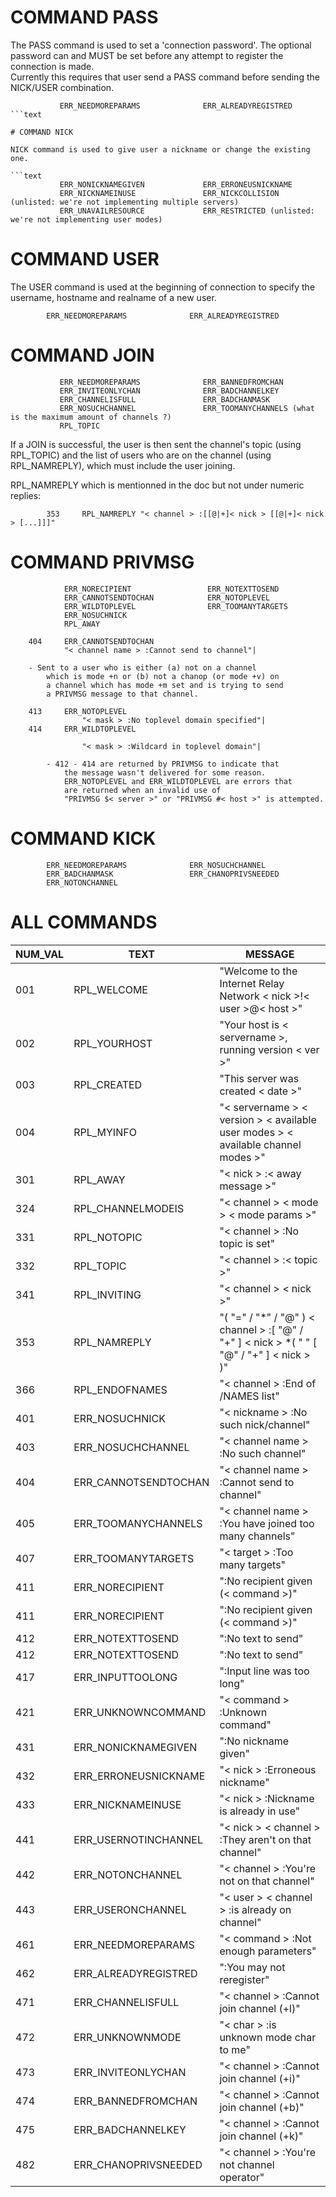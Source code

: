 
# COMMAND PASS

The PASS command is used to set a 'connection password'.  The optional password can and MUST be set 
before any attempt to register the connection is made.  
Currently this requires that user send a PASS command before sending the NICK/USER combination.

```text
           ERR_NEEDMOREPARAMS              ERR_ALREADYREGISTRED
```text

# COMMAND NICK

NICK command is used to give user a nickname or change the existing one.

```text
           ERR_NONICKNAMEGIVEN             ERR_ERRONEUSNICKNAME
           ERR_NICKNAMEINUSE               ERR_NICKCOLLISION (unlisted: we're not implementing multiple servers)
           ERR_UNAVAILRESOURCE             ERR_RESTRICTED (unlisted: we're not implementing user modes)
```

# COMMAND USER

The USER command is used at the beginning of connection to specify the username, hostname and realname of a new user.

```text
        ERR_NEEDMOREPARAMS              ERR_ALREADYREGISTRED
```

# COMMAND JOIN

```text
           ERR_NEEDMOREPARAMS              ERR_BANNEDFROMCHAN
           ERR_INVITEONLYCHAN              ERR_BADCHANNELKEY
           ERR_CHANNELISFULL               ERR_BADCHANMASK
           ERR_NOSUCHCHANNEL               ERR_TOOMANYCHANNELS (what is the maximum amount of channels ?)
           RPL_TOPIC
```

If a JOIN is successful, the user is then sent the channel's topic
(using RPL_TOPIC) and the list of users who are on the channel (using
RPL_NAMREPLY), which must include the user joining.

RPL_NAMREPLY which is mentionned in the doc but not under numeric replies:

```text
        353     RPL_NAMREPLY "< channel > :[[@|+]< nick > [[@|+]< nick > [...]]]" 
```

# COMMAND PRIVMSG

```text
            ERR_NORECIPIENT                 ERR_NOTEXTTOSEND
            ERR_CANNOTSENDTOCHAN            ERR_NOTOPLEVEL
            ERR_WILDTOPLEVEL                ERR_TOOMANYTARGETS
            ERR_NOSUCHNICK
            RPL_AWAY
```

```text
    404     ERR_CANNOTSENDTOCHAN
            "< channel name > :Cannot send to channel"|

    - Sent to a user who is either (a) not on a channel
        which is mode +n or (b) not a chanop (or mode +v) on
        a channel which has mode +m set and is trying to send
        a PRIVMSG message to that channel.

    413     ERR_NOTOPLEVEL
                "< mask > :No toplevel domain specified"|
    414     ERR_WILDTOPLEVEL
                
                "< mask > :Wildcard in toplevel domain"|

        - 412 - 414 are returned by PRIVMSG to indicate that
            the message wasn't delivered for some reason.
            ERR_NOTOPLEVEL and ERR_WILDTOPLEVEL are errors that
            are returned when an invalid use of
            "PRIVMSG $< server >" or "PRIVMSG #< host >" is attempted.
```

# COMMAND KICK

```text
        ERR_NEEDMOREPARAMS              ERR_NOSUCHCHANNEL
        ERR_BADCHANMASK                 ERR_CHANOPRIVSNEEDED
        ERR_NOTONCHANNEL
```

# ALL COMMANDS

| NUM_VAL | TEXT                 | MESSAGE                                                                                   |
|---------|----------------------|-------------------------------------------------------------------------------------------|
| 001     | RPL_WELCOME          | "Welcome to the Internet Relay Network < nick >!< user >@< host >"                        |
| 002     | RPL_YOURHOST         | "Your host is < servername >, running version < ver >"                                    |
| 003     | RPL_CREATED          | "This server was created < date >"                                                        |
| 004     | RPL_MYINFO           | "< servername > < version > < available user modes > < available channel modes >"         |
| 301     | RPL_AWAY             | "< nick > :< away message >"                                                              |
| 324     | RPL_CHANNELMODEIS    | "< channel > < mode > < mode params >"                                                    |
| 331     | RPL_NOTOPIC          | "< channel > :No topic is set"                                                            |
| 332     | RPL_TOPIC            | "< channel > :< topic >"                                                                  |
| 341     | RPL_INVITING         | "< channel > < nick >"                                                                    |
| 353     | RPL_NAMREPLY         | "( "=" / "*" / "@" ) < channel > :[ "@" / "+" ] < nick > *( " " [ "@" / "+" ] < nick > )" |
| 366     | RPL_ENDOFNAMES       | "< channel > :End of /NAMES list"                                                         |
| 401     | ERR_NOSUCHNICK       | "< nickname > :No such nick/channel"                                                      |
| 403     | ERR_NOSUCHCHANNEL    | "< channel name > :No such channel"                                                       |
| 404     | ERR_CANNOTSENDTOCHAN | "< channel name > :Cannot send to channel"                                                |
| 405     | ERR_TOOMANYCHANNELS  | "< channel name > :You have joined too many channels"                                     |
| 407     | ERR_TOOMANYTARGETS   | "< target > :Too many targets"                                                            |
| 411     | ERR_NORECIPIENT      | ":No recipient given (< command >)"                                                       |
| 411     | ERR_NORECIPIENT      | ":No recipient given (< command >)"                                                       |
| 412     | ERR_NOTEXTTOSEND     | ":No text to send"                                                                        |
| 412     | ERR_NOTEXTTOSEND     | ":No text to send"                                                                        |
| 417     | ERR_INPUTTOOLONG     | ":Input line was too long"                                                                |
| 421     | ERR_UNKNOWNCOMMAND   | "< command > :Unknown command"                                                            |
| 431     | ERR_NONICKNAMEGIVEN  | ":No nickname given"                                                                      |
| 432     | ERR_ERRONEUSNICKNAME | "< nick > :Erroneous nickname"                                                            |
| 433     | ERR_NICKNAMEINUSE    | "< nick > :Nickname is already in use"                                                    |
| 441     | ERR_USERNOTINCHANNEL | "< nick > < channel > :They aren't on that channel"                                       |
| 442     | ERR_NOTONCHANNEL     | "< channel > :You're not on that channel"                                                 |
| 443     | ERR_USERONCHANNEL    | "< user > < channel > :is already on channel"                                             |
| 461     | ERR_NEEDMOREPARAMS   | "< command > :Not enough parameters"                                                      |
| 462     | ERR_ALREADYREGISTRED | ":You may not reregister"                                                                 |
| 471     | ERR_CHANNELISFULL    | "< channel > :Cannot join channel (+l)"                                                   |
| 472     | ERR_UNKNOWNMODE      | "< char > :is unknown mode char to me"                                                    |
| 473     | ERR_INVITEONLYCHAN   | "< channel > :Cannot join channel (+i)"                                                   |
| 474     | ERR_BANNEDFROMCHAN   | "< channel > :Cannot join channel (+b)"                                                   |
| 475     | ERR_BADCHANNELKEY    | "< channel > :Cannot join channel (+k)"                                                   |
| 482     | ERR_CHANOPRIVSNEEDED | "< channel > :You're not channel operator"                                                |
